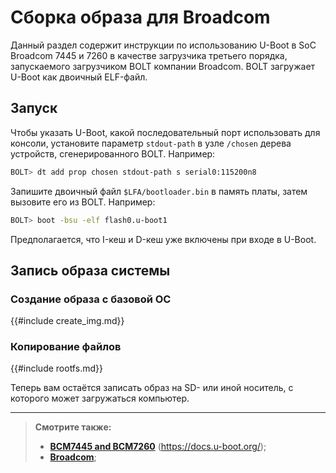 # Сборка образа для Broadcom

Данный раздел содержит инструкции по использованию U-Boot в SoC Broadcom 7445 и 7260 в качестве загрузчика третьего порядка, запускаемого загрузчиком BOLT компании Broadcom. BOLT загружает U-Boot как двоичный ELF-файл.

## Запуск

Чтобы указать U-Boot, какой последовательный порт использовать для консоли, установите параметр `stdout-path` в узле `/chosen` дерева устройств, сгенерированного BOLT. Например:

```bash
BOLT> dt add prop chosen stdout-path s serial0:115200n8
```

Запишите двоичный файл `$LFA/bootloader.bin` в память платы, затем вызовите его из BOLT. Например:

```bash
BOLT> boot -bsu -elf flash0.u-boot1
```

Предполагается, что I-кеш и D-кеш уже включены при входе в U-Boot.

## Запись образа системы

### Создание образа с базовой ОС

{{#include create_img.md}}

### Копирование файлов

{{#include rootfs.md}}

Теперь вам остаётся записать образ на SD- или иной носитель, с которого может загружаться компьютер.

---

> **Смотрите также:**
>
> - [**BCM7445 and BCM7260**](https://docs.u-boot.org/en/latest/board/broadcom/bcm7xxx.html) (<https://docs.u-boot.org/>);
> - [**Broadcom**](https://docs.u-boot.org/en/latest/board/broadcom/index.html);
